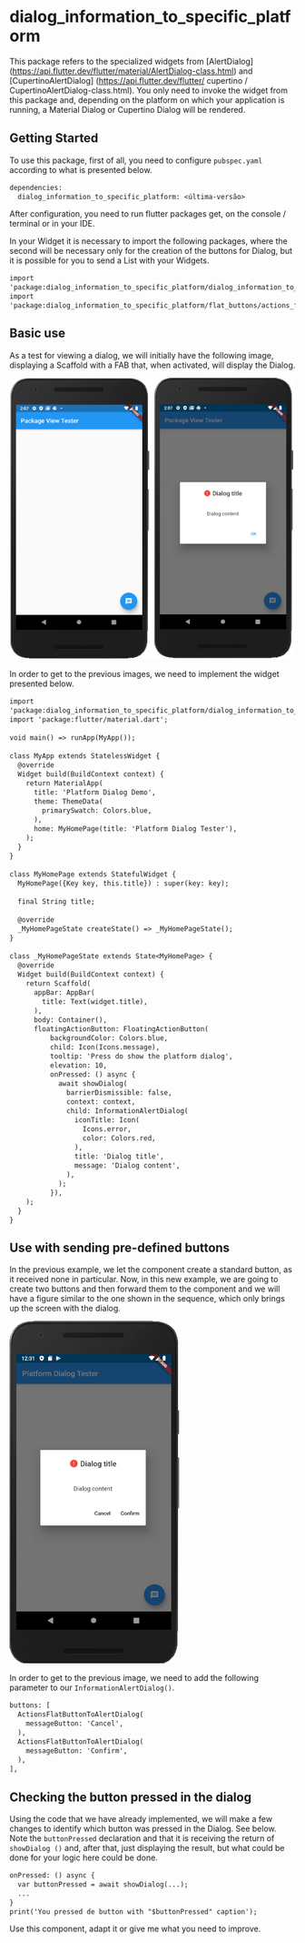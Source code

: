 # dialog_information_to_specific_platform

This package refers to the specialized widgets from [AlertDialog] (https://api.flutter.dev/flutter/material/AlertDialog-class.html) and [CupertinoAlertDialog] (https://api.flutter.dev/flutter/ cupertino / CupertinoAlertDialog-class.html). You only need to invoke the widget from this package and, depending on the platform on which your application is running, a Material Dialog or Cupertino Dialog will be rendered.

## Getting Started

To use this package, first of all, you need to configure `pubspec.yaml` according to what is presented below.

```
dependencies:
  dialog_information_to_specific_platform: <última-versão>
```

After configuration, you need to run flutter packages get, on the console / terminal or in your IDE.

In your Widget it is necessary to import the following packages, where the second will be necessary only for the creation of the buttons for Dialog, but it is possible for you to send a List with your Widgets.

```
import 'package:dialog_information_to_specific_platform/dialog_information_to_specific_platform.dart';
import 'package:dialog_information_to_specific_platform/flat_buttons/actions_flatbutton_to_alert_dialog.dart';
```


## Basic use

As a test for viewing a dialog, we will initially have the following image, displaying a Scaffold with a FAB that, when activated, will display the Dialog.

![The benchmark view with a FAB to display the dialog and the benchmark view with the dialog display](/assets/readme/figura_01.png)

In order to get to the previous images, we need to implement the widget presented below.

```
import 'package:dialog_information_to_specific_platform/dialog_information_to_specific_platform.dart';
import 'package:flutter/material.dart';

void main() => runApp(MyApp());

class MyApp extends StatelessWidget {
  @override
  Widget build(BuildContext context) {
    return MaterialApp(
      title: 'Platform Dialog Demo',
      theme: ThemeData(
        primarySwatch: Colors.blue,
      ),
      home: MyHomePage(title: 'Platform Dialog Tester'),
    );
  }
}

class MyHomePage extends StatefulWidget {
  MyHomePage({Key key, this.title}) : super(key: key);

  final String title;

  @override
  _MyHomePageState createState() => _MyHomePageState();
}

class _MyHomePageState extends State<MyHomePage> {
  @override
  Widget build(BuildContext context) {
    return Scaffold(
      appBar: AppBar(
        title: Text(widget.title),
      ),
      body: Container(),
      floatingActionButton: FloatingActionButton(
          backgroundColor: Colors.blue,
          child: Icon(Icons.message),
          tooltip: 'Press do show the platform dialog',
          elevation: 10,
          onPressed: () async {
            await showDialog(
              barrierDismissible: false,
              context: context,
              child: InformationAlertDialog(
                iconTitle: Icon(
                  Icons.error,
                  color: Colors.red,
                ),
                title: 'Dialog title',
                message: 'Dialog content',
              ),
            );
          }),
    );
  }
}
```


## Use with sending pre-defined buttons

In the previous example, we let the component create a standard button, as it received none in particular. Now, in this new example, we are going to create two buttons and then forward them to the component and we will have a figure similar to the one shown in the sequence, which only brings up the screen with the dialog.

![The one of the reference test with the display of the dialog with instantiated buttons of `ActionsFlatButtonToAlertDialog`](/assets/readme/figura_02.png)

In order to get to the previous image, we need to add the following parameter to our `InformationAlertDialog()`.

```
buttons: [
  ActionsFlatButtonToAlertDialog(
    messageButton: 'Cancel',
  ),
  ActionsFlatButtonToAlertDialog(
    messageButton: 'Confirm',
  ),
],
```


## Checking the button pressed in the dialog

Using the code that we have already implemented, we will make a few changes to identify which button was pressed in the Dialog. See below. Note the `buttonPressed` declaration and that it is receiving the return of `showDialog ()` and, after that, just displaying the result, but what could be done for your logic here could be done.


```
onPressed: () async {
  var buttonPressed = await showDialog(...);
  ...
}
print('You pressed de button with "$buttonPressed" caption');
```

Use this component, adapt it or give me what you need to improve.